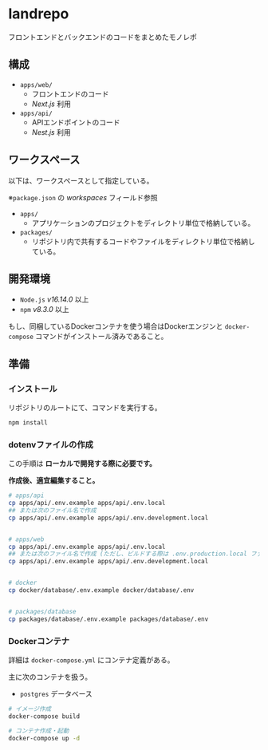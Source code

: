# landrepo
フロントエンドとバックエンドのコードをまとめたモノレポ


## 構成
- `apps/web/`
  - フロントエンドのコード
  - *Next.js* 利用
- `apps/api/`
  - APIエンドポイントのコード
  - *Nest.js* 利用


## ワークスペース
以下は、ワークスペースとして指定している。

※`package.json` の *workspaces* フィールド参照

- `apps/`
  - アプリケーションのプロジェクトをディレクトリ単位で格納している。
- `packages/`
  - リポジトリ内で共有するコードやファイルをディレクトリ単位で格納している。


## 開発環境
- `Node.js` *v16.14.0* 以上
- `npm` *v8.3.0* 以上

もし、同梱しているDockerコンテナを使う場合はDockerエンジンと `docker-compose` コマンドがインストール済みであること。


## 準備
### インストール
リポジトリのルートにて、コマンドを実行する。

```bash
npm install
```

### dotenvファイルの作成
この手順は **ローカルで開発する際に必要です。**

**作成後、適宜編集すること。**

```bash
# apps/api
cp apps/api/.env.example apps/api/.env.local
## または次のファイル名で作成
cp apps/api/.env.example apps/api/.env.development.local


# apps/web
cp apps/api/.env.example apps/api/.env.local
## または次のファイル名で作成 (ただし、ビルドする際は .env.production.local ファイルも用意すること)
cp apps/api/.env.example apps/api/.env.development.local


# docker
cp docker/database/.env.example docker/database/.env


# packages/database
cp packages/database/.env.example packages/database/.env
```

### Dockerコンテナ
詳細は `docker-compose.yml` にコンテナ定義がある。

主に次のコンテナを扱う。

- `postgres` データベース

```bash
# イメージ作成
docker-compose build

# コンテナ作成・起動
docker-compose up -d
```

